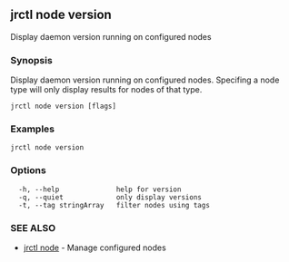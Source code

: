 ## jrctl node version

Display daemon version running on configured nodes

### Synopsis

Display daemon version running on configured nodes. Specifing a node type will
only display results for nodes of that type.

```
jrctl node version [flags]
```

### Examples

```
jrctl node version
```

### Options

```
  -h, --help              help for version
  -q, --quiet             only display versions
  -t, --tag stringArray   filter nodes using tags
```

### SEE ALSO

* [jrctl node](jrctl_node.md)	 - Manage configured nodes

